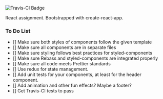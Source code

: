![Travis-CI Badge](https://travis-ci.org/wildlifehexagon/react-assignment.svg?branch=master)

React assignment. Bootstrapped with create-react-app.

### To Do List
- [] Make sure both styles of components follow the given template
- [] Make sure all components are in separate files
- [] Make sure styling follows best practices for styled-components
- [] Make sure Rebass and styled-components are integrated properly
- [] Make sure all code meets Prettier standards
- [] Use redux for state management.
- [] Add unit tests for your components, at least for the header component.
- [] Add animation and other fun effects? Maybe a footer?
- [] Get Travis-CI tests to pass
